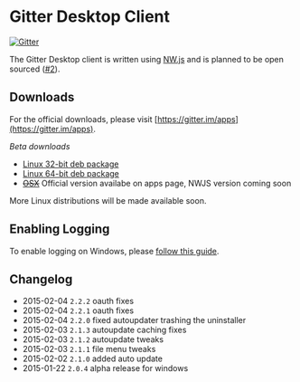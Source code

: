 Gitter Desktop Client
===============================

[![Gitter](https://badges.gitter.im/Join%20Chat.svg)](https://gitter.im/gitterHQ/desktop?utm_source=badge&utm_medium=badge&utm_campaign=pr-badge&utm_content=badge)

The Gitter Desktop client is written using [NW.js](http://nwjs.io/) and is planned to be open sourced ([#2](https://github.com/gitterHQ/desktop/issues/2)). 

Downloads
---------

For the official downloads, please visit [https://gitter.im/apps](https://gitter.im/apps).

*Beta downloads*

* [Linux 32-bit deb package](https://update.gitter.im/linux32/gitter_2.2.2_i386.deb)
* [Linux 64-bit deb package](https://update.gitter.im/linux64/gitter_2.2.2_amd64.deb)
* [~~OSX~~]() Official version availabe on apps page, NWJS version coming soon

More Linux distributions will be made available soon.

Enabling Logging
----------------
To enable logging on Windows, please [follow this guide](https://gist.github.com/trevorah/bfeb4ad69e4633dc76c5).

Changelog
---------
* 2015-02-04 `2.2.2` oauth fixes
* 2015-02-04 `2.2.1` oauth fixes
* 2015-02-04 `2.2.0` fixed autoupdater trashing the uninstaller
* 2015-02-03 `2.1.3` autoupdate caching fixes
* 2015-02-03 `2.1.2` autoupdate tweaks
* 2015-02-03 `2.1.1` file menu tweaks
* 2015-02-02 `2.1.0` added auto update
* 2015-01-22 `2.0.4` alpha release for windows

